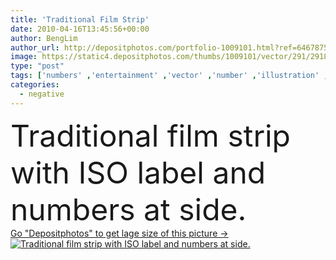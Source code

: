 ```yaml
---
title: 'Traditional Film Strip'
date: 2010-04-16T13:45:56+00:00
author: BengLim
author_url: http://depositphotos.com/portfolio-1009101.html?ref=64678756
image: https://static4.depositphotos.com/thumbs/1009101/vector/291/2918994/api_thumb_450.jpg?forcejpeg=true
type: "post"
tags: ['numbers' ,'entertainment' ,'vector' ,'number' ,'illustration' ,'side' ,'label' ,'frame' ,'old' ,'photo' ,'Photograph' ,'picture' ,'motion' ,'traditional' ,'fingers' ,'with' ,'tape' ,'negative' ,'cinema' ,'film' ,'filmstrip' ,'strip' ,'theater' ,'At' ,'movie' ,'pictures' ,'cinta' ,'strips' ,'photos' ,'foto' ,'cine' ,'iso' ,'and' ,'ladies' ,'pas' ,'expose' ,'de' ,'final' ,'carrete' ,'fotos' ,'filmstreifen' ,'vectores' ,'pellicule' ,'pellicola' ,'ramka' ,'vektorgrafik' ,'pelicula' ,'filme' ,'tira' ,'fotogramas' ]
categories: 
  - negative
---
```

<div aling="center">
            <font size="60"> Traditional film strip with ISO label and numbers at side.</font>   
</div>
<div>
    <a href='https://depositphotos.com/2918994/stock-illustration-traditional-film-strip.html?ref=64678756' target=_blank > Go "Depositphotos" to get lage size of this picture ->
        <img href='https://depositphotos.com/2918994/stock-illustration-traditional-film-strip.html?ref=64678756' src='https://static4.depositphotos.com/1009101/291/v/950/depositphotos_2918994-stock-illustration-traditional-film-strip.jpg?forcejpeg=true' alt='Traditional film strip with ISO label and numbers at side.' >
    </a>
</div>
